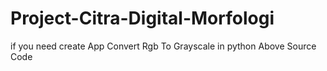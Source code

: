 # Project-Citra-Digital-Morfologi
if you need create App Convert Rgb To Grayscale in python Above Source Code
